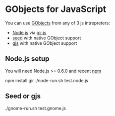 # GObjects for JavaScript

You can use [GObjects](http://en.wikipedia.org/wiki/GObject)
from any of 3 js intrepreters:

 - [Node.js](http://nodejs.org/) via [gir.js](https://github.com/creationix/node-gir)
 - [seed](https://live.gnome.org/Seed) with native GObject support
 - [gjs](https://live.gnome.org/Seed) with native GObject support

## Node.js setup

You will need Node.js >= 0.6.0 and recent [npm](https://github.com/isaacs/npm)

   npm install gir
   ./node-run.sh test.node.js

## Seed or gjs

   ./gnome-run.sh test.gnome.js
